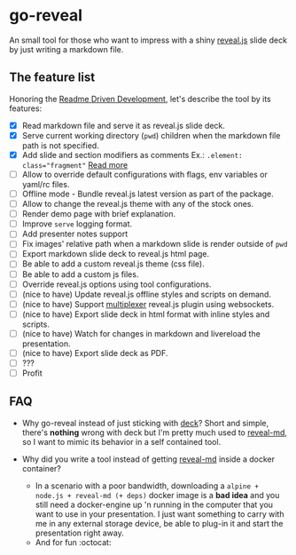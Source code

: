 # go-reveal

An small tool for those who want to impress with a shiny [reveal.js](https://github.com/hakimel/reveal.js/) slide deck by just writing a markdown file.

## The feature list

Honoring the [Readme Driven Development](http://tom.preston-werner.com/2010/08/23/readme-driven-development.html), let's describe the tool by its features:

- [x] Read markdown file and serve it as reveal.js slide deck.
- [x] Serve current working directory (`pwd`) children when the markdown file path is not specified.
- [x] Add slide and section modifiers as comments Ex.: `.element: class="fragment"` [Read more](https://github.com/hakimel/reveal.js/#element-attributes)
- [ ] Allow to override default configurations with flags, env variables or yaml/rc files.
- [ ] Offline mode - Bundle reveal.js latest version as part of the package.
- [ ] Allow to change the reveal.js theme with any of the stock ones.
- [ ] Render demo page with brief explanation.
- [ ] Improve `serve` logging format.
- [ ] Add presenter notes support
- [ ] Fix images' relative path when a markdown slide is render outside of `pwd`
- [ ] Export markdown slide deck to reveal.js html page.
- [ ] Be able to add a custom reveal.js theme (css file).
- [ ] Be able to add a custom js files.
- [ ] Override reveal.js options using tool configurations.
- [ ] (nice to have) Update reveal.js offline styles and scripts on demand.
- [ ] (nice to have) Support [multiplexer](https://github.com/hakimel/reveal.js#multiplexing) reveal.js plugin using websockets.
- [ ] (nice to have) Export slide deck in html format with inline styles and scripts.
- [ ] (nice to have) Watch for changes in markdown and livereload the presentation.
- [ ] (nice to have) Export slide deck as PDF.
- [ ] ???
- [ ] Profit

## FAQ

- Why go-reveal instead of just sticking with [deck](https://github.com/ajstarks/deck)? Short and simple, there's **nothing** wrong with deck but I'm pretty much used to [reveal-md](https://github.com/webpro/reveal-md), so I want to mimic its behavior in a self contained tool.

- Why did you write a tool instead of getting [reveal-md](https://github.com/webpro/reveal-md) inside a docker container?
  - In a scenario with a poor bandwidth, downloading a `alpine + node.js + reveal-md (+ deps)` docker image is a **bad idea** and you still need a docker-engine up 'n running in the computer that you want to use in your presentation. I just want something to carry with me in any external storage device, be able to plug-in it and start the presentation right away.
  - And for fun :octocat:
